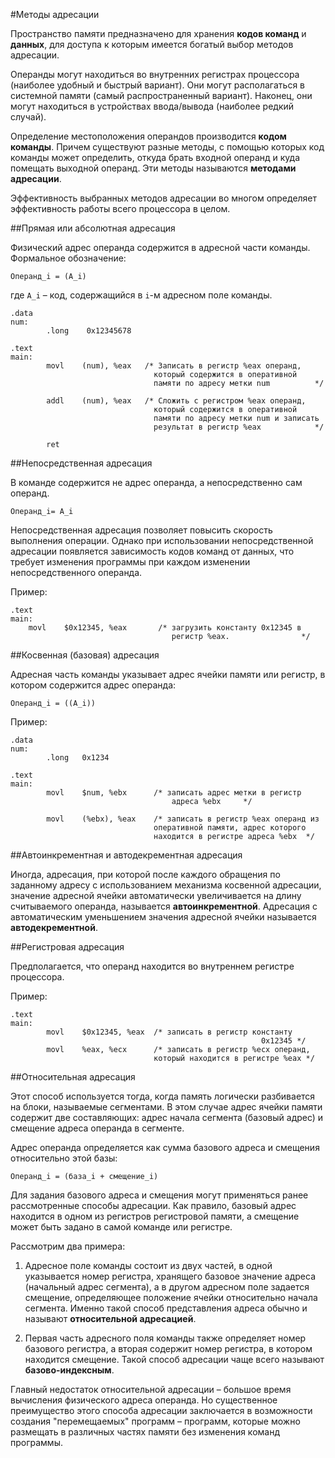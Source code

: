 #Методы адресации

Пространство памяти предназначено для хранения **кодов команд** и 
**данных**, для доступа к которым имеется богатый выбор методов 
адресации. 

Операнды могут находиться во внутренних регистрах процессора (наиболее 
удобный и быстрый вариант). Они могут располагаться в системной памяти 
(самый распространенный вариант). Наконец, они могут находиться в 
устройствах ввода/вывода (наиболее редкий случай).

Определение местоположения операндов производится **кодом команды**. 
Причем существуют разные методы, с помощью которых код команды может 
определить, откуда брать входной операнд и куда помещать выходной 
операнд. Эти методы называются **методами адресации**.

Эффективность выбранных методов адресации во многом определяет 
эффективность работы всего процессора в целом.

##Прямая или абсолютная адресация

Физический адрес операнда содержится в адресной части команды. 
Формальное обозначение:

```
Операнд_i = (А_i)
```

где `А_i` – код, содержащийся в `i`-м адресном поле команды.

```
.data
num:
        .long    0x12345678

.text
main:
		movl    (num), %eax   /* Записать в регистр %eax операнд, 
								который содержится в оперативной 
								памяти по адресу метки num          */
																				          
		addl    (num), %eax   /* Сложить с регистром %eax операнд, 
								который содержится в оперативной 
								памяти по адресу метки num и записать 
								результат в регистр %eax            */

		ret
```

##Непосредственная адресация

В команде содержится не адрес операнда, а непосредственно сам операнд.

```
Операнд_i= А_i
```

Непосредственная адресация позволяет повысить скорость выполнения 
операции. Однако при использовании непосредственной адресации 
появляется зависимость кодов команд от данных, что требует изменения 
программы при каждом изменении непосредственного операнда.

Пример:

```
.text
main:
	movl    $0x12345, %eax       /* загрузить константу 0x12345 в 
									регистр %eax.                */
```

##Косвенная (базовая) адресация

Адресная часть команды указывает адрес ячейки памяти или регистр, в 
котором содержится адрес операнда:

```
Операнд_i = ((А_i))
```

Пример:

```
.data
num:
		.long   0x1234

.text
main:
		movl    $num, %ebx      /* записать адрес метки в регистр 
									адреса %ebx		*/

		movl    (%ebx), %eax    /* записать в регистр %eax операнд из 
								оперативной памяти, адрес которого 
								находится в регистре адреса %ebx  */
```

##Автоинкрементная и автодекрементная адресация

Иногда, адресация, при которой после каждого обращения по заданному 
адресу с использованием механизма косвенной адресации, значение 
адресной ячейки автоматически увеличивается на длину считываемого 
операнда, называется **автоинкрементной**. Адресация с автоматическим 
уменьшением значения адресной ячейки называется **автодекрементной**.

##Регистровая адресация	

Предполагается, что операнд находится во внутреннем регистре 
процессора.

Пример:

```
.text
main:
		movl    $0x12345, %eax  /* записать в регистр константу 
														0x12345 */
		movl    %eax, %ecx      /* записать в регистр %ecx операнд, 
								который находится в регистре %eax */
```

##Относительная адресация

Этот способ используется тогда, когда память логически разбивается на блоки, называемые сегментами. В этом случае адрес ячейки памяти содержит две составляющих: адрес начала сегмента (базовый адрес) и смещение адреса операнда в сегменте. 

Адрес операнда определяется как сумма базового адреса и смещения 
относительно этой базы:

```
Операнд_i = (база_i + смещение_i)
```

Для задания базового адреса и смещения могут применяться ранее 
рассмотренные способы адресации. Как правило, базовый адрес находится 
в одном из регистров регистровой памяти, а смещение может быть задано 
в самой команде или регистре. 

Рассмотрим два примера:

  1. Адресное поле команды состоит из двух частей, в одной указывается
  номер регистра, хранящего базовое значение адреса (начальный адрес 
  сегмента), а в другом адресном поле задается смещение, определяющее 
  положение ячейки относительно начала сегмента. Именно такой способ 
  представления адреса обычно и называют **относительной адресацией**.

  2. Первая часть адресного поля команды также определяет номер 
  базового регистра, а вторая содержит номер регистра, в котором 
  находится смещение. Такой способ адресации чаще всего называют 
  **базово-индексным**.

Главный недостаток относительной адресации – большое время вычисления 
физического адреса операнда. Но существенное преимущество этого 
способа адресации заключается в возможности создания "перемещаемых" 
программ – программ, которые можно размещать в различных частях памяти
без изменения команд программы.




